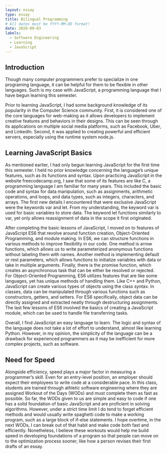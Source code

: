 ```yaml
---
layout: essay
type: essay
title: Bilingual Programming
# All dates must be YYYY-MM-DD format!
date: 2020-09-03
labels:
  - Software Engineering
  - Learning
  - JavaScript
---
```


## Introduction
  Though many computer programmers prefer to specialize in one programing language, it can be helpful for them to be flexible in other languages. Such is my case with JavaScript, a programming language that I have begun learning this semester.
  
  Prior to learning JavaScript, I had some background knowledge of its popularity in the Computer Science community. First, it is considered one of the core languages for web-making as it allows developers to implement creative features and behaviors in their designs. This can be seen through its applications on multiple social media platforms, such as Facebook, Uber, and LinkedIn. Second, it was applied to creating powerful and efficient servers, especially using the runtime system node.js.

## Learning JavaScript Basics
  As mentioned earlier, I had only begun learning JavaScript for the first time this semester. I held no prior knowledge concerning the language’s unique features, such as its functions and syntax. Upon practicing JavaScript in the website freecodecamp.org, I saw that some of its features are like C, a programming language I am familiar for many years. This included the basic code and syntax for data manipulation, such as assignments, arithmetic operations, and loops, and data types, such as integers, characters, and arrays. The first new details I encountered that were exclusive JavaScript were the keywords var and let. From my understanding, the keyword var is used for basic variables to store data. The keyword let functions similarly to var, yet only allows reassignment of data in the scope it first originated.
  
  After completing the basic lessons of JavaScript, I moved on to features of JavaScript ES6 that revolve around function creation, Object-Oriented Programming, and module making. In ES6, we can structure functions in various methods to improve flexibility in our code. One method is arrow functions, which allows us to write parameterized anonymous functions without labeling them with names. Another method is implementing default or rest parameters, which allows functions to initialize variables with data or take in multiple arguments. Finally, there is the promise function, which creates an asynchronous task that can be either be resolved or rejected. For Object-Oriented Programming, ES6 utilizes features that are like some languages, yet has unique methods of handling them. Like C++ and Python, JavaScript can create various types of objects using the class syntax. In classes, data can be manipulated through various functions such as constructors, getters, and setters. For ES6 specifically, object data can be directly assigned and extracted neatly through destructuring assignments. The last few lessons of ES6 involved the basics of creating a JavaScript module, which can be used to handle file transferring tasks.
  
  Overall, I find JavaScript an easy language to learn. The logic and syntax of the language does not take a lot of effort to understand, almost like learning Python. However, in my opinion, the simplicity of the language can be a drawback for experienced programmers as it may be inefficient for more complex projects, such as software. 

## Need for Speed
  Alongside efficiency, speed plays a major factor in measuring a programmer’s skill. Even for an entry-level position, an employer should expect their employees to write code at a considerable pace. In this class, students are trained through athletic software engineering where they are assigned Workout of the Days (WODs) and must complete them as fast as possible. So far, the WODs given to us are simple and easy to code if one has a solid foundation of basic JavaScript and are proficient in solving algorithms. However, under a strict time limit I do tend to forget efficient methods and would usually write spaghetti code to make a working program, such as a large block of if-else statements. I hope overtime, in the next WODs, I can break out of that habit and make code both fast and efficiently. Nonetheless, I believe these workouts would help me build speed in developing foundations of a program so that people can move on to the optimization process sooner, like how a person revises their first drafts of an essay.


